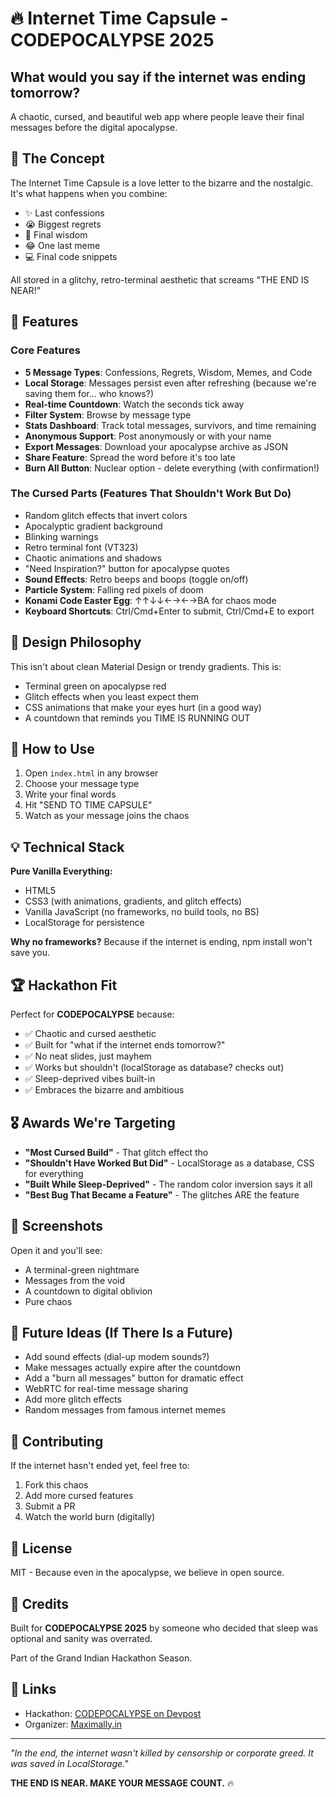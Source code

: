 # 🔥 Internet Time Capsule - CODEPOCALYPSE 2025

## What would you say if the internet was ending tomorrow?

A chaotic, cursed, and beautiful web app where people leave their final messages before the digital apocalypse.

## 🎯 The Concept

The Internet Time Capsule is a love letter to the bizarre and the nostalgic. It's what happens when you combine:
- ✨ Last confessions
- 😭 Biggest regrets  
- 🧠 Final wisdom
- 😂 One last meme
- 💻 Final code snippets

All stored in a glitchy, retro-terminal aesthetic that screams "THE END IS NEAR!"

## 🌟 Features

### Core Features
- **5 Message Types**: Confessions, Regrets, Wisdom, Memes, and Code
- **Local Storage**: Messages persist even after refreshing (because we're saving them for... who knows?)
- **Real-time Countdown**: Watch the seconds tick away
- **Filter System**: Browse by message type
- **Stats Dashboard**: Track total messages, survivors, and time remaining
- **Anonymous Support**: Post anonymously or with your name
- **Export Messages**: Download your apocalypse archive as JSON
- **Share Feature**: Spread the word before it's too late
- **Burn All Button**: Nuclear option - delete everything (with confirmation!)

### The Cursed Parts (Features That Shouldn't Work But Do)
- Random glitch effects that invert colors
- Apocalyptic gradient background
- Blinking warnings
- Retro terminal font (VT323)
- Chaotic animations and shadows
- "Need Inspiration?" button for apocalypse quotes
- **Sound Effects**: Retro beeps and boops (toggle on/off)
- **Particle System**: Falling red pixels of doom
- **Konami Code Easter Egg**: ↑↑↓↓←→←→BA for chaos mode
- **Keyboard Shortcuts**: Ctrl/Cmd+Enter to submit, Ctrl/Cmd+E to export

## 🎨 Design Philosophy

This isn't about clean Material Design or trendy gradients. This is:
- Terminal green on apocalypse red
- Glitch effects when you least expect them
- CSS animations that make your eyes hurt (in a good way)
- A countdown that reminds you TIME IS RUNNING OUT

## 🚀 How to Use

1. Open `index.html` in any browser
2. Choose your message type
3. Write your final words
4. Hit "SEND TO TIME CAPSULE"
5. Watch as your message joins the chaos

## 💡 Technical Stack

**Pure Vanilla Everything:**
- HTML5
- CSS3 (with animations, gradients, and glitch effects)
- Vanilla JavaScript (no frameworks, no build tools, no BS)
- LocalStorage for persistence

**Why no frameworks?** Because if the internet is ending, npm install won't save you.

## 🏆 Hackathon Fit

Perfect for **CODEPOCALYPSE** because:
- ✅ Chaotic and cursed aesthetic
- ✅ Built for "what if the internet ends tomorrow?"
- ✅ No neat slides, just mayhem
- ✅ Works but shouldn't (localStorage as database? checks out)
- ✅ Sleep-deprived vibes built-in
- ✅ Embraces the bizarre and ambitious

## 🎖️ Awards We're Targeting

- **"Most Cursed Build"** - That glitch effect tho
- **"Shouldn't Have Worked But Did"** - LocalStorage as a database, CSS for everything
- **"Built While Sleep-Deprived"** - The random color inversion says it all
- **"Best Bug That Became a Feature"** - The glitches ARE the feature

## 📸 Screenshots

Open it and you'll see:
- A terminal-green nightmare
- Messages from the void
- A countdown to digital oblivion
- Pure chaos

## 🔮 Future Ideas (If There Is a Future)

- Add sound effects (dial-up modem sounds?)
- Make messages actually expire after the countdown
- Add a "burn all messages" button for dramatic effect
- WebRTC for real-time message sharing
- Add more glitch effects
- Random messages from famous internet memes

## 🤝 Contributing

If the internet hasn't ended yet, feel free to:
1. Fork this chaos
2. Add more cursed features
3. Submit a PR
4. Watch the world burn (digitally)

## 📜 License

MIT - Because even in the apocalypse, we believe in open source.

## 🙏 Credits

Built for **CODEPOCALYPSE 2025** by someone who decided that sleep was optional and sanity was overrated.

Part of the Grand Indian Hackathon Season.

## 🔗 Links

- Hackathon: [CODEPOCALYPSE on Devpost](https://codepocalypse.devpost.com/)
- Organizer: [Maximally.in](https://maximally.in)

---

*"In the end, the internet wasn't killed by censorship or corporate greed. It was saved in LocalStorage."* 

**THE END IS NEAR. MAKE YOUR MESSAGE COUNT.** 🔥
